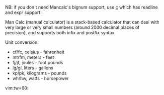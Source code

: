 NB: if you don't need Mancalc's bignum support, use
[c](https://github.com/kensmith/c) which has readline and
expr support.

Man Calc (manual calculator) is a stack-based calculator
that can deal with very large or very small numbers (around
2000 decimal places of precision), and supports both infix
and postfix syntax.

Unit conversion:
* cf/fc, celsius - fahrenheit
* mt/fm, meters - feet
* fj/jf, joules - foot pounds
* lg/gl, liters - gallons
* kp/pk, kilograms - pounds
* wh/hw, watts - horsepower

vim:tw=60:
